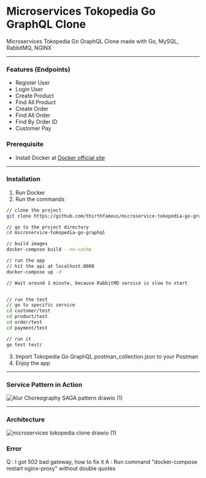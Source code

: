 # Microservices Tokopedia Go GraphQL Clone 
Microservices Tokopedia Go GraphQL Clone made with Go, MySQL, RabbitMQ, NGINX

---

### Features (Endpoints)
* Register User
* Login User
* Create Product
* Find All Product
* Create Order
* Find All Order
* Find By Order ID
* Customer Pay


### Prerequisite
* Install Docker at [Docker official site](https://www.docker.com/products/docker-desktop/)

---

### Installation
1. Run Docker
2. Run the commands 
```sh
// clone the project
git clone https://github.com/thirthfamous/microservice-tokopedia-go-graphql.git

// go to the project directory
cd microservice-tokopedia-go-graphql

// build images
docker-compose build --no-cache 

// run the app
// hit the api at localhost:8080
docker-compose up -d

// Wait around 1 minute, because RabbitMQ service is slow to start


// run the test
// go to specific service
cd customer/test
cd product/test
cd order/test
cd payment/test

// run it
go test test/

```

3. Import Tokopedia Go GraphQL.postman_collection.json to your Postman
4. Enjoy the app

---
### Service Pattern in Action
![Alur Choreography SAGA pattern drawio (1)](https://user-images.githubusercontent.com/30696403/168213059-c99b186e-227b-4011-a57e-690d1abd8c14.png)


---
### Architecture
![microservices tokopedia clone drawio (1)](https://user-images.githubusercontent.com/30696403/168212961-8045a1ce-3446-4860-a2b0-1b26b208d1e8.png)


### Error 
Q : I got 502 bad gateway, how to fix it
A : Run command "docker-compose restart nginx-proxy" without double quotes
